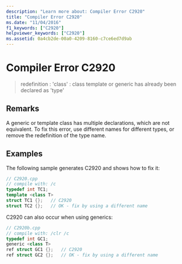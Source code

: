 ```yaml
---
description: "Learn more about: Compiler Error C2920"
title: "Compiler Error C2920"
ms.date: "11/04/2016"
f1_keywords: ["C2920"]
helpviewer_keywords: ["C2920"]
ms.assetid: 0a4cb2de-00a0-4209-8160-c7ce6ed7d9ab
---
```

# Compiler Error C2920

> redefinition : 'class' : class template or generic has already been declared as 'type'

## Remarks

A generic or template class has multiple declarations, which are not equivalent. To fix this error, use different names for different types, or remove the redefinition of the type name.

## Examples

The following sample generates C2920 and shows how to fix it:

```cpp
// C2920.cpp
// compile with: /c
typedef int TC1;
template <class T>
struct TC1 {};   // C2920
struct TC2 {};   // OK - fix by using a different name
```

C2920 can also occur when using generics:

```cpp
// C2920b.cpp
// compile with: /clr /c
typedef int GC1;
generic <class T>
ref struct GC1 {};   // C2920
ref struct GC2 {};   // OK - fix by using a different name
```
